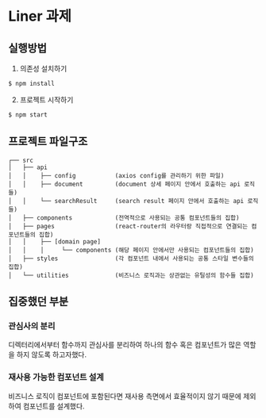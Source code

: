 # Liner 과제

## 실행방법
1. 의존성 설치하기

```bash
$ npm install 
```

2. 프로젝트 시작하기

```bash
$ npm start 
```

## 프로젝트 파일구조

```
┌── src    
│   ├── api
│   │    ├── config           (axios config를 관리하기 위한 파일)
│   │    ├── document         (document 상세 페이지 안에서 호출하는 api 로직들)
│   │    └── searchResult     (search result 페이지 안에서 호출하는 api 로직들)
│   ├── components            (전역적으로 사용되는 공통 컴포넌트들의 집합)
│   ├── pages                 (react-router의 라우터랑 직접적으로 연결되는 컴포넌트들의 집합)
│   │    ├── [domain page]       
│   │    │     └── components (해당 페이지 안에서만 사용되는 컴포넌트들의 집합)
│   ├── styles                (각 컴포넌트 내에서 사용되는 공통 스타일 변수들의 집합)
│   └── utilities             (비즈니스 로직과는 상관없는 유틸성의 함수들 집합)
```

## 집중했던 부분
### 관심사의 분리
디렉터리에서부터 함수까지 관심사를 분리하여 하나의 함수 혹은 컴포넌트가 많은 역할을 하지 않도록 하고자했다.

### 재사용 가능한 컴포넌트 설계
비즈니스 로직이 컴포넌트에 포함된다면 재사용 측면에서 효율적이지 않기 때문에 제외하여 컴포넌트를 설계했다.
